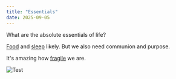 ```yaml
---
title: "Essentials"
date: 2025-09-05
---
```

What are the absolute essentials of life? 

[Food](/food/) and [sleep](/sleep/) likely. But we also need communion and purpose.

It's amazing how [fragile](/fragility/) we are.

![Test](https://www.youtube.com/watch?v=dRjAFdLfm0Y)